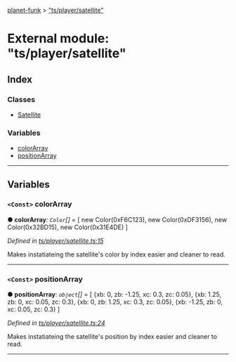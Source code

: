 [planet-funk](../README.md) > ["ts/player/satellite"](../modules/_ts_player_satellite_.md)

# External module: "ts/player/satellite"

## Index

### Classes

* [Satellite](../classes/_ts_player_satellite_.satellite.md)

### Variables

* [colorArray](_ts_player_satellite_.md#colorarray)
* [positionArray](_ts_player_satellite_.md#positionarray)

---

## Variables

<a id="colorarray"></a>

### `<Const>` colorArray

**● colorArray**: *`Color`[]* =  [
    new Color(0xF6C123),
    new Color(0xDF3156),
    new Color(0x32BD15),
    new Color(0x31E4DE)
]

*Defined in [ts/player/satellite.ts:15](https://github.com/WilliamRADFunk/planet-funk/blob/b15270a/src/ts/player/satellite.ts#L15)*

Makes instatiateing the satellite's color by index easier and cleaner to read.

___
<a id="positionarray"></a>

### `<Const>` positionArray

**● positionArray**: *`object`[]* =  [
    {xb: 0, zb: -1.25, xc: 0.3, zc: 0.05},
    {xb: 1.25, zb: 0, xc: 0.05, zc: 0.3},
    {xb: 0, zb: 1.25, xc: 0.3, zc: 0.05},
    {xb: -1.25, zb: 0, xc: 0.05, zc: 0.3}
]

*Defined in [ts/player/satellite.ts:24](https://github.com/WilliamRADFunk/planet-funk/blob/b15270a/src/ts/player/satellite.ts#L24)*

Makes instatiateing the satellite's position by index easier and cleaner to read.

___


